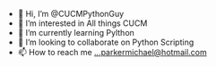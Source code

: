 - 👋 Hi, I’m @CUCMPythonGuy
- 👀 I’m interested in All things CUCM
- 🌱 I’m currently learning Pylthon
- 💞️ I’m looking to collaborate on Python Scripting
- 📫 How to reach me ...parkermichael@hotmail.com

<!---
CUCMPythonGuy/CUCMPythonGuy is a ✨ special ✨ repository because its `README.md` (this file) appears on your GitHub profile.
You can click the Preview link to take a look at your changes.
--->
